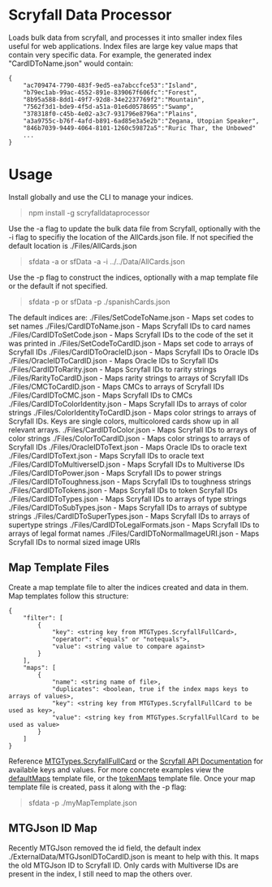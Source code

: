 # Scryfall Data Processor
Loads bulk data from scryfall, and processes it into smaller index files useful for web applications. Index files are large key value maps that contain very specific data. For example, the generated index "CardIDToName.json" would contain:

    {  
        "ac709474-7790-483f-9ed5-ea7abccfce53":"Island",  
        "b79ec1ab-99ac-4552-891e-839067f606fc":"Forest",  
        "8b95a588-8dd1-49f7-92d8-34e2237769f2":"Mountain",  
        "7562f3d1-bde9-4f5d-a51a-01e6d0578695":"Swamp",  
        "378318f0-c45b-4e02-a3c7-931796e8796a":"Plains",  
        "a3a9755c-b76f-4afd-b891-6ad85e3a5e2b":"Zegana, Utopian Speaker",  
        "846b7039-9449-4064-8101-1260c59872a5":"Ruric Thar, the Unbowed"  
        ...  
    }

# Usage
Install globally and use the CLI to manage your indices.

> npm install -g scryfalldataprocessor

Use the -a flag to update the bulk data file from Scryfall, optionally with the -i flag to specifiy the location of the AllCards.json file. If not specified the default location is ./Files/AllCards.json
> sfdata -a
or 
> sfData -a -i ../../Data/AllCards.json

Use the -p flag to construct the indices, optionally with a map template file or the default if not specified.
> sfdata -p
or
> sfData -p ./spanishCards.json

The default indices are:
./Files/SetCodeToName.json - Maps set codes to set names
./Files/CardIDToName.json - Maps Scryfall IDs to card names
./Files/CardIDToSetCode.json - Maps Scryfall IDs to the code of the set it was printed in
./Files/SetCodeToCardID.json - Maps set code to arrays of Scryfall IDs
./Files/CardIDToOracleID.json - Maps Scryfall IDs to Oracle IDs
./Files/OracleIDToCardID.json - Maps Oracle IDs to Scryfall IDs
./Files/CardIDToRarity.json - Maps Scryfall IDs to rarity strings
./Files/RarityToCardID.json - Maps rarity strings to arrays of Scryfall IDs
./Files/CMCToCardID.json - Maps CMCs to arrays of Scryfall IDs
./Files/CardIDToCMC.json - Maps Scryfall IDs to CMCs
./Files/CardIDToColorIdentity.json - Maps Scryfall IDs to arrays of color strings
./Files/ColorIdentityToCardID.json - Maps color strings to arrays of Scryfall IDs. Keys are single colors, multicolored cards show up in all relevant arrays.
./Files/CardIDToColor.json - Maps Scryfall IDs to arrays of color strings
./Files/ColorToCardID.json - Maps color strings to arrays of Scryfall IDs
./Files/OracleIDToText.json - Maps Oracle IDs to oracle text
./Files/CardIDToText.json - Maps Scryfall IDs to oracle text
./Files/CardIDToMultiverseID.json - Maps Scryfall IDs to Multiverse IDs
./Files/CardIDToPower.json - Maps Scryfall IDs to power strings
./Files/CardIDToToughness.json - Maps Scryfall IDs to toughness strings
./Files/CardIDToTokens.json - Maps Scryfall IDs to token Scryfall IDs
./Files/CardIDToTypes.json - Maps Scryfall IDs to arrays of type strings
./Files/CardIDToSubTypes.json - Maps Scryfall IDs to arrays of subtype strings
./Files/CardIDToSuperTypes.json - Maps Scryfall IDs to arrays of supertype strings
./Files/CardIDToLegalFormats.json - Maps Scryfall IDs to arrays of legal format names
./Files/CardIDToNormalImageURI.json - Maps Scryfall IDs to normal sized image URIs

## Map Template Files
Create a map template file to alter the indices created and data in them. Map templates follow this structure:

    {  
        "filter": [  
            {  
                "key": <string key from MTGTypes.ScryfallFullCard>,  
                "operator": <"equals" or "notequals">,  
                "value": <string value to compare against>  
            }  
        ],  
        "maps": [  
            {  
                "name": <string name of file>,  
                "duplicates": <boolean, true if the index maps keys to arrays of values>,  
                "key": <string key from MTGTypes.ScryfallFullCard to be used as key>,  
                "value": <string key from MTGTypes.ScryfallFullCard to be used as value>  
            }  
        ]   
    }  

Reference [MTGTypes.ScryfallFullCard](https://github.com/ToyDragon/MTGTypes/blob/93d2a0b6e9dfa64d9c235329a1973024964c03f2/Types.ts#L270)  or the [Scryfall API Documentation](https://scryfall.com/docs/api/cards) for available keys and values. For more concrete examples view the [defaultMaps](https://github.com/ToyDragon/ScryfallDataProcessor/blob/master/defaultMaps.json) template file, or the [tokenMaps](https://github.com/ToyDragon/ScryfallDataProcessor/blob/master/tokenMaps.json) template file. Once your map template file is created, pass it along with the -p flag:

> sfdata -p ./myMapTemplate.json

## MTGJson ID Map
Recently MTGJson removed the id field, the default index ./ExternalData/MTGJsonIDToCardID.json is meant to help with this. It maps the old MTGJson ID to Scryfall ID. Only cards with Multiverse IDs are present in the index, I still need to map the others over.

